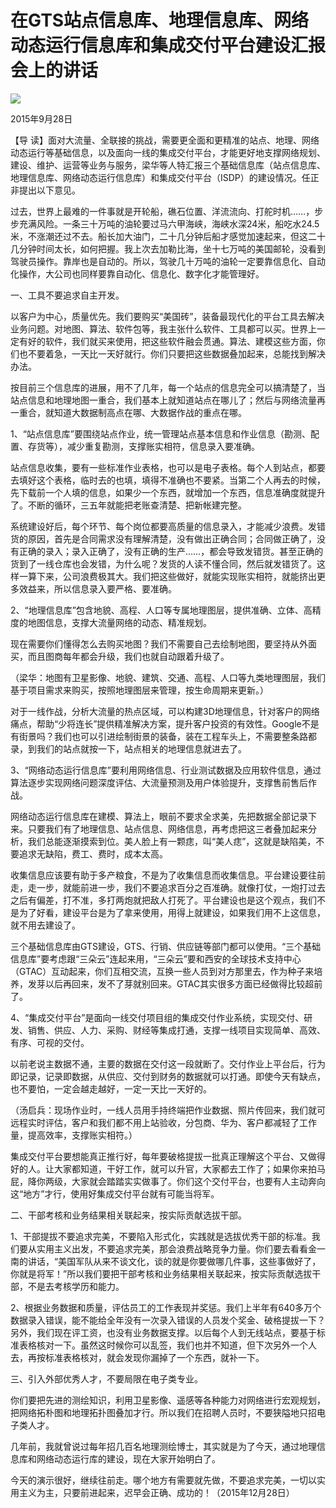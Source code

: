 # 在GTS站点信息库、地理信息库、网络动态运行信息库和集成交付平台建设汇报会上的讲话
<img class="pv" src="https://api.visitor.plantree.me/visitor-badge/pv?namespace=plantree.me&key=renzhengfei-speeches/./docs/speeches/2015/09/在GTS站点信息库、地理信息库、网络动态运行信息库和集成交付平台建设汇报会上的讲话.md">


2015年9月28日



【导  读】面对大流量、全联接的挑战，需要更全面和更精准的站点、地理、网络动态运行等基础信息，以及面向一线的集成交付平台，才能更好地支撑网络规划、建设、维护、运营等业务与服务，梁华等人特汇报三个基础信息库（站点信息库、地理信息库、网络动态运行信息库）和集成交付平台（ISDP）的建设情况。任正非提出以下意见。



过去，世界上最难的一件事就是开轮船，礁石位置、洋流流向、打舵时机……，步步充满风险。一条三十万吨的油轮要过马六甲海峡，海峡水深24米，船吃水24.5米，不涨潮还过不去。船长加大油门，二十几分钟后船才感觉加速起来，但这二十几分钟时间太长，如何把握。我上次去加勒比海，坐十七万吨的美国邮轮，没看到驾驶员操作。靠岸也是自动的。所以，驾驶几十万吨的油轮一定要靠信息化、自动化操作，大公司也同样要靠自动化、信息化、数字化才能管理好。

一、工具不要追求自主开发。

以客户为中心，质量优先。我们要购买“美国砖”，装备最现代化的平台工具去解决业务问题。对地图、算法、软件包等，我主张什么软件、工具都可以买。世界上一定有好的软件，我们就买来使用，把这些软件融会贯通。算法、建模这些方面，你们也不要着急，一天比一天好就行。你们只要把这些数据叠加起来，总能找到解决办法。

按目前三个信息库的进展，用不了几年，每一个站点的信息完全可以搞清楚了，当站点信息和地理地图一重合，我们基本上就知道站点在哪儿了；然后与网络流量再一重合，就知道大数据制高点在哪、大数据作战的重点在哪。

1、“站点信息库”要围绕站点作业，统一管理站点基本信息和作业信息（勘测、配置、存货等），减少重复勘测，支撑账实相符，信息录入要准确。

站点信息收集，要有一些标准作业表格，也可以是电子表格。每个人到站点，都要去填好这个表格，临时去的也填，填得不准确也不要紧。当第二个人再去的时候，先下载前一个人填的信息，如果少一个东西，就增加一个东西，信息准确度就提升了。不断的循环，三五年就能把老账查清楚、把新帐建完整。

系统建设好后，每个环节、每个岗位都要高质量的信息录入，才能减少浪费。发错货的原因，首先是合同需求没有理解清楚，没有做出正确合同；合同做正确了，没有正确的录入；录入正确了，没有正确的生产……，都会导致发错货。甚至正确的货到了一线仓库也会发错，为什么呢？发货的人读不懂合同，然后就发错货了。这样一算下来，公司浪费极其大。我们把这些做好，就能实现账实相符，就能挤出更多效益来，所以信息录入要严格、要准确。

2、“地理信息库”包含地貌、高程、人口等专属地理图层，提供准确、立体、高精度的地图信息，支撑大流量网络的动态、精准规划。

现在需要你们懂得怎么去购买地图？我们不需要自己去绘制地图，要坚持从外面买，而且图商每年都会升级，我们也就自动跟着升级了。

（梁华：地图有卫星影像、地貌、建筑、交通、高程、人口等九类地理图层，我们基于项目需求来购买，按照地理图层来管理，按生命周期来更新。）

对于一线作战，分析大流量的热点区域，可以构建3D地理信息，针对客户的网络痛点，帮助“少将连长”提供精准解决方案，提升客户投资的有效性。Google不是有街景吗？我们也可以引进绘制街景的装备，装在工程车头上，不需要整条路都录，到我们的站点就按一下，站点相关的地理信息就进去了。

3、“网络动态运行信息库”要利用网络信息、行业测试数据及应用软件信息，通过算法逐步实现网络问题深度评估、大流量预测及用户体验提升，支撑售前售后作战。

网络动态运行信息库在建模、算法上，眼前不要求全求美，先把数据全部记录下来。只要我们有了地理信息、站点信息、网络信息，再考虑把这三者叠加起来分析，我们总能逐渐摸索到位。美人脸上有一颗痣，叫“美人痣”，这就是缺陷美，不要追求无缺陷，费工、费时，成本太高。

收集信息应该要有助于多产粮食，不是为了收集信息而收集信息。平台建设要往前走，走一步，就能前进一步，我们不要追求百分之百准确。就像打仗，一炮打过去之后有偏差，打不准，多打两炮就把敌人打死了。平台建设也是这个观点，我们不是为了好看，建设平台是为了拿来使用，用得上就建设，如果我们用不上这信息，就不用去建设了。

三个基础信息库由GTS建设，GTS、行销、供应链等部门都可以使用。“三个基础信息库”要考虑跟“三朵云”连起来用，“三朵云”要和西安的全球技术支持中心（GTAC）互动起来，你们互相交流，互换一些人员到对方那里去，作为种子来培养，发芽以后再回来，发不了芽就别回来。GTAC其实很多方面已经做得比较超前了。

4、“集成交付平台”是面向一线交付项目组的集成交付作业系统，实现交付、研发、销售、供应、人力、采购、财经等集成打通，支撑一线项目实现简单、高效、有序、可视的交付。

以前老说主数据不通，主要的数据在交付这一段就断了。交付作业上平台后，行为即记录，记录即数据，从供应、交付到财务的数据就可以打通。即使今天有缺点，也不要怕，一定会越走越好，一定一天比一天好的。

（汤启兵：现场作业时，一线人员用手持终端把作业数据、照片传回来，我们就可远程实时评估，客户和我们都不用上站验收，分包商、华为、客户都减轻了工作量，提高效率，支撑账实相符。）

集成交付平台要想能真正推行好，每年要破格提拔一批真正理解这个平台、又做得好的人。让大家都知道，干好工作，就可以升官，大家都去工作了；如果你来拍马屁，降你两级，大家就会踏踏实实做事了。你们这个交付平台，也要有人主动奔向这“地方”才行，使用好集成交付平台就有可能当将军。

二、干部考核和业务结果相关联起来，按实际贡献选拔干部。

1、干部提拔不要追求完美，不要陷入形式化，实践就是选拔优秀干部的标准。我们要从实用主义出发，不要追求完美，那会浪费战略竞争力量。你们要去看看金一南的讲话，“美国军队从来不谈文化，谈的就是你要做哪几件事，这些事做好了，你就是将军！”所以我们要把干部考核和业务结果相关联起来，按实际贡献选拔干部，不是去考核学历和能力。

2、根据业务数据和质量，评估员工的工作表现并奖惩。我们上半年有640多万个数据录入错误，能不能给全年没有一次录入错误的人员发个奖金、破格提拔一下？另外，我们现在评工资，也没有业务数据支撑。以后每个人到无线站点，要基于标准表格核对一下。虽然这时候你可以乱签，我们也并不知道，但下次另外一个人去，再按标准表格核对，就会发现你漏掉了一个东西，就补一下。

三、引入外部优秀人才，不要局限在电子类专业。

你们要把先进的测绘知识，利用卫星影像、遥感等各种能力对网络进行宏观规划，把网络拓朴图和地理拓扑图叠加才行。所以我们在招聘人员时，不要狭隘地只招电子类人才。

几年前，我就曾说过每年招几百名地理测绘博士，其实就是为了今天，通过地理信息库和网络动态运行库的建设，现在大家开始明白了。

今天的演示很好，继续往前走。哪个地方有需要就先做，不要追求完美，一切以实用主义为主，只要前进起来，迟早会正确、成功的！（2015年12月28日）
